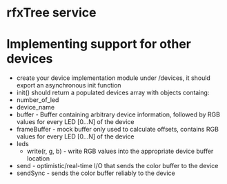 # rfxTree service


# Implementing support for other devices
- create your device implementation module under /devices, it should export an asynchronous init function
- init() should return a populated devices array with objects containg:
 - number_of_led
 - device_name
 - buffer - Buffer containing arbitrary device information, followed by RGB values for every LED [0...N] of the device
 - frameBuffer - mock buffer only used to calculate offsets, contains RGB values for every LED [0...N] of the device
 - leds
   - write(r, g, b) - write RGB values into the appropriate device buffer location
 - send - optimistic/real-time I/O that sends the color buffer to the device
 - sendSync - sends the color buffer reliably to the device
